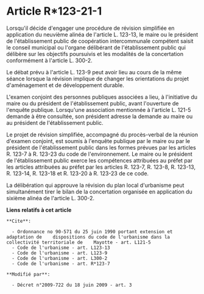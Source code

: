 # Article R*123-21-1

Lorsqu'il décide d'engager une procédure de révision simplifiée en application du neuvième alinéa de l'article L. 123-13, le
maire ou le président de l'établissement public de coopération intercommunale compétent saisit le conseil municipal ou
l'organe délibérant de l'établissement public qui délibère sur les objectifs poursuivis et les modalités de la concertation
conformément à l'article L. 300-2. 

Le débat prévu à l'article L. 123-9 peut avoir lieu au cours de la même séance lorsque la révision implique de changer les
orientations du projet d'aménagement et de développement durable.

L'examen conjoint des personnes publiques associées a lieu, à l'initiative du maire ou du président de l'établissement
public, avant l'ouverture de l'enquête publique. Lorsqu'une association mentionnée à l'article L. 121-5 demande à être
consultée, son président adresse la demande au maire ou au président de l'établissement public. 

Le projet de révision simplifiée, accompagné du procès-verbal de la réunion d'examen conjoint, est soumis à l'enquête
publique par le maire ou par le président de l'établissement public dans les formes prévues par les articles R. 123-7 à R.
123-23 du code de l'environnement. Le maire ou le président de l'établissement public exerce les compétences attribuées au
préfet par les articles attribuées au préfet par les articles R. 123-7, R. 123-8, R. 123-13, R. 123-14, R. 123-18 et R.
123-20 à R. 123-23 de ce code. 

La délibération qui approuve la révision du plan local d'urbanisme peut simultanément tirer le bilan de la concertation
organisée en application du sixième alinéa de l'article L. 300-2.

**Liens relatifs à cet article**

	**Cite**:

	  - Ordonnance no 90-571 du 25 juin 1990 portant extension et adaptation de    dispositions du code de l'urbanisme dans la collectivité territoriale de    Mayotte - art. L121-5
	  - Code de l'urbanisme - art. L123-13
	  - Code de l'urbanisme - art. L123-9
	  - Code de l'urbanisme - art. L300-2
	  - Code de l'urbanisme - art. R*123-7

	**Modifié par**:

	  - Décret n°2009-722 du 18 juin 2009 - art. 3
